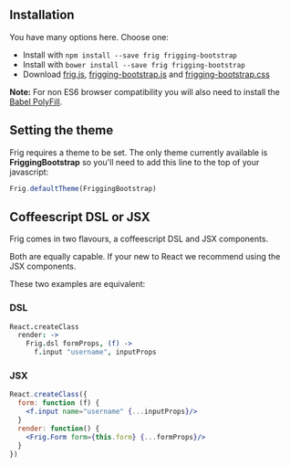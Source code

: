 ## Installation

You have many options here. Choose one:

* Install with `npm install --save frig frigging-bootstrap`
* Install with `bower install --save frig frigging-bootstrap`
* Download [frig.js][frig.js], [frigging-bootstrap.js][frigging-bootstrap.js] and [frigging-bootstrap.css][frigging-bootstrap.css]

**Note:** For non ES6 browser compatibility you will also need to install the [Babel PolyFill](https://babeljs.io/docs/usage/polyfill/).

[frig.js]: frig.js
[frigging-bootstrap.js]: frigging-bootstrap.js
[frigging-bootstrap.css]: frigging-bootstrap.css

## Setting the theme

Frig requires a theme to be set. The only theme currently available is **FriggingBootstrap** so you'll need to add this line to the top of your javascript:

```jsx
Frig.defaultTheme(FriggingBootstrap)
```

## Coffeescript DSL or JSX

Frig comes in two flavours, a coffeescript DSL and JSX components.

Both are equally capable. If your new to React we recommend using the JSX components.

These two examples are equivalent:

### DSL

```coffeescript
React.createClass
  render: ->
    Frig.dsl formProps, (f) ->
      f.input "username", inputProps
```

### JSX

```jsx
React.createClass({
  form: function (f) {
    <f.input name="username" {...inputProps}/>
  }
  render: function() {
    <Frig.Form form={this.form} {...formProps}/>
  }
})
```


